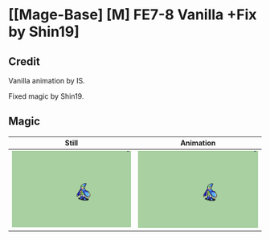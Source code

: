 # [\[Mage-Base\] \[M\] FE7-8 Vanilla +Fix by Shin19]

## Credit

Vanilla animation by IS. 

Fixed magic by Shin19.
	
## Magic

| Still | Animation |
| :---: | :-------: |
| ![Magic still](./Magic_000.png) | ![Magic animation](./Magic.gif) |

